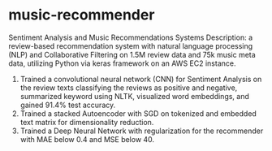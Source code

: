 # music-recommender
Sentiment Analysis and Music Recommendations Systems
Description: a review-based recommendation system with natural language processing (NLP) and Collaborative Filtering on 1.5M review data and 75k music meta data, utilizing Python via keras framework on an AWS EC2 instance.

1.	Trained a convolutional neural network (CNN) for Sentiment Analysis on the review texts classifying the reviews as positive and negative, summarized keyword using NLTK, visualized word embeddings, and gained 91.4% test accuracy.
2.	Trained a stacked Autoencoder with SGD on tokenized and embedded text matrix for dimensionality reduction.
3.	Trained a Deep Neural Network with regularization for the recommender with MAE below 0.4 and MSE below 40.

